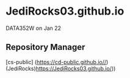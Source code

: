 # JediRocks03.github.io
DATA352W on Jan 22
## Repository Manager
[cs-public] (https://cd-public.github.io//)
(JediRocks)https://JediRocks03.github.io/))
